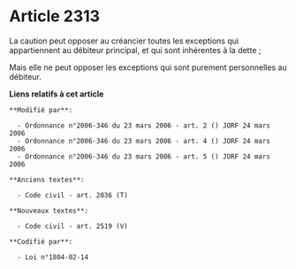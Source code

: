 # Article 2313

La caution peut opposer au créancier toutes les exceptions qui appartiennent au débiteur principal, et qui sont inhérentes à
la dette ;

Mais elle ne peut opposer les exceptions qui sont purement personnelles au débiteur.

**Liens relatifs à cet article**

	**Modifié par**:

	  - Ordonnance n°2006-346 du 23 mars 2006 - art. 2 () JORF 24 mars 2006
	  - Ordonnance n°2006-346 du 23 mars 2006 - art. 4 () JORF 24 mars 2006
	  - Ordonnance n°2006-346 du 23 mars 2006 - art. 5 () JORF 24 mars 2006

	**Anciens textes**:

	  - Code civil - art. 2036 (T)

	**Nouveaux textes**:

	  - Code civil - art. 2519 (V)

	**Codifié par**:

	  - Loi n°1804-02-14

